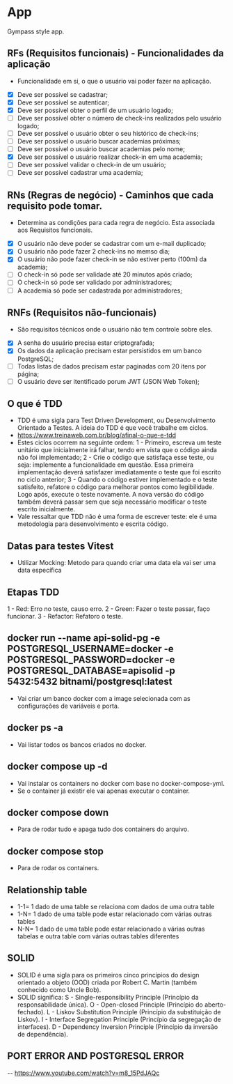 # App

Gympass style app.

## RFs (Requisitos funcionais) - Funcionalidades da aplicação
- Funcionalidade em si, o que o usuário vai poder fazer na aplicação.

- [x] Deve ser possível se cadastrar;
- [x] Deve ser possível se autenticar;
- [x] Deve ser possível obter o perfil de um usuário logado;
- [ ] Deve ser possível obter o número de check-ins realizados pelo usuário logado;
- [ ] Deve ser possível o usuário obter o seu histórico de check-ins;
- [ ] Deve ser possível o usuário buscar academias próximas;
- [ ] Deve ser possível o usuário buscar academias pelo nome;
- [x] Deve ser possível o usuário realizar check-in em uma academia;
- [ ] Deve ser possível validar o check-in de um usuário;
- [ ] Deve ser possível cadastrar uma academia;

## RNs (Regras de negócio) - Caminhos que cada requisito pode tomar.
- Determina as condições para cada regra de negócio. Esta associada aos Requisitos funcionais.

- [x] O usuário não deve poder se cadastrar com um e-mail duplicado;
- [x] O usuário não pode fazer 2 check-ins no memso dia;
- [x] O usuário não pode fazer check-in se não estiver perto (100m) da academia;
- [ ] O check-in só pode ser validade até 20 minutos após criado;
- [ ] O check-in só pode ser validado por administradores;
- [ ] A academia só pode ser cadastrada por administradores;

## RNFs (Requisitos não-funcionais)
- São requisitos técnicos onde o usuário não tem controle sobre eles.

- [x] A senha do usuário precisa estar criptografada;
- [x] Os dados da aplicação precisam estar persistidos em um banco PostgreSQL;
- [ ] Todas listas de dados precisam estar paginadas com 20 itens por página;
- [ ] O usuário deve ser itentificado porum JWT (JSON Web Token);

## O que é TDD
- TDD é uma sigla para Test Driven Development, ou Desenvolvimento Orientado a Testes. A ideia do TDD é que você trabalhe em ciclos.
- https://www.treinaweb.com.br/blog/afinal-o-que-e-tdd 
- Estes ciclos ocorrem na seguinte ordem:
1 - Primeiro, escreva um teste unitário que inicialmente irá falhar, tendo em vista que o código ainda não foi implementado;
2 - Crie o código que satisfaça esse teste, ou seja: implemente a funcionalidade em questão. Essa primeira implementação deverá satisfazer imediatamente o teste que foi escrito no ciclo anterior;
3 - Quando o código estiver implementado e o teste satisfeito, refatore o código para melhorar pontos como legibilidade. Logo após, execute o teste novamente. A nova versão do código também deverá passar sem que seja necessário modificar o teste escrito inicialmente.
- Vale ressaltar que TDD não é uma forma de escrever teste: ele é uma metodologia para desenvolvimento e escrita código.

## Datas para testes Vitest
- Utilizar Mocking: Metodo para quando criar uma data ela vai ser uma data específica

## Etapas TDD
1 - Red: Erro no teste, causo erro.
2 - Green: Fazer o teste passar, faço funcionar.
3 - Refactor: Refatoro o teste.

## docker run --name api-solid-pg -e POSTGRESQL_USERNAME=docker -e POSTGRESQL_PASSWORD=docker -e POSTGRESQL_DATABASE=apisolid -p 5432:5432 bitnami/postgresql:latest
- Vai criar um banco docker com a image selecionada com as configurações de variáveis e porta.

## docker ps -a
- Vai listar todos os bancos criados no docker.

## docker compose up -d
- Vai instalar os containers no docker com base no docker-compose-yml.
- Se o container já existir ele vai apenas executar o container.

## docker compose down
- Para de rodar tudo e apaga tudo dos containers do arquivo.

## docker compose stop
- Para de rodar os containers.

## Relationship table
- 1-1= 1 dado de uma table se relaciona com dados de uma outra table
- 1-N= 1 dado de uma table pode estar relacionado com várias outras tables
- N-N= 1 dado de uma table pode estar relacionado a várias outras tabelas e outra table com várias outras tables diferentes

## SOLID
- SOLID é uma sigla para os primeiros cinco princípios do design orientado a objeto (OOD) criada por Robert C. Martin (também conhecido como Uncle Bob).
- SOLID significa:
S - Single-responsibility Principle (Princípio da responsabilidade única).
O - Open-closed Principle (Princípio do aberto-fechado).
L - Liskov Substitution Principle (Princípio da substituição de Liskov).
I - Interface Segregation Principle (Princípio da segregação de interfaces).
D - Dependency Inversion Principle (Princípio da inversão de dependência).

## PORT ERROR AND POSTGRESQL ERROR
-- https://www.youtube.com/watch?v=m8_15PdJAQc